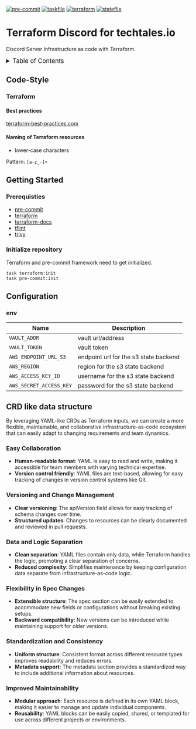 <!-- markdownlint-disable MD041 -->
<!-- markdownlint-disable MD033 -->
<!-- markdownlint-disable MD028 -->

<!-- PROJECT SHIELDS -->
<!--
*** I'm using markdown "reference style" links for readability.
*** Reference links are enclosed in brackets [ ] instead of parentheses ( ).
*** See the bottom of this document for the declaration of the reference variables
*** for contributors-url, forks-url, etc. This is an optional, concise syntax you may use.
*** https://www.markdownguide.org/basic-syntax/#reference-style-links
-->

[![pre-commit][pre-commit-shield]][pre-commit-url]
[![taskfile][taskfile-shield]][taskfile-url]
[![terraform][terraform-shield]][terraform-url]
[![statefile][statefile-shield]](README.md)

# Terraform Discord for techtales.io

Discord Server Infrastructure as code with Terraform.

<details>
  <summary style="font-size:1.2em;">Table of Contents</summary>
<!-- START doctoc generated TOC please keep comment here to allow auto update -->
<!-- DON'T EDIT THIS SECTION, INSTEAD RE-RUN doctoc TO UPDATE -->

- [Code-Style](#code-style)
  - [Terraform](#terraform)
- [Getting Started](#getting-started)
  - [Prerequisties](#prerequisties)
  - [Initialize repository](#initialize-repository)
- [Configuration](#configuration)
  - [env](#env)
- [CRD like data structure](#crd-like-data-structure)
  - [Easy Collaboration](#easy-collaboration)
  - [Versioning and Change Management](#versioning-and-change-management)
  - [Data and Logic Separation](#data-and-logic-separation)
  - [Flexibility in Spec Changes](#flexibility-in-spec-changes)
  - [Standardization and Consistency](#standardization-and-consistency)
  - [Improved Maintainability](#improved-maintainability)

<!-- END doctoc generated TOC please keep comment here to allow auto update -->
</details>

## Code-Style

### Terraform

#### Best practices

[terraform-best-practices.com][terraform-best-practices]

#### Naming of Terraform resources

- lower-case characters

Pattern: `[a-z_-]+`

## Getting Started

### Prerequisties

- [pre-commit][pre-commit-url]
- [terraform][terraform-url]
- [terraform-docs][terraform-docs]
- [tflint][tflint]
- [trivy][trivy]

### Initialize repository

Terraform and pre-commit framework need to get initialized.

```console
task terraform:init
task pre-commit:init
```

## Configuration

### env

| Name                    | Description                           |
| ----------------------- | ------------------------------------- |
| `VAULT_ADDR`            | vault url/address                     |
| `VAULT_TOKEN`           | vault token                           |
| `AWS_ENDPOINT_URL_S3`   | endpoint url for the s3 state backend |
| `AWS_REGION`            | region for the s3 state backend       |
| `AWS_ACCESS_KEY_ID`     | username for the s3 state backend     |
| `AWS_SECRET_ACCESS_KEY` | password for the s3 state backend     |

## CRD like data structure

By leveraging YAML-like CRDs as Terraform inputs, we can create a more flexible, maintainable, and collaborative infrastructure-as-code ecosystem that can easily adapt to changing requirements and team dynamics.

### Easy Collaboration

- **Human-readable format**: YAML is easy to read and write, making it accessible for team members with varying technical expertise.
- **Version control friendly**: YAML files are text-based, allowing for easy tracking of changes in version control systems like Git.

### Versioning and Change Management

- **Clear versioning**: The apiVersion field allows for easy tracking of schema changes over time.
- **Structured updates**: Changes to resources can be clearly documented and reviewed in pull requests.

### Data and Logic Separation

- **Clean separation**: YAML files contain only data, while Terraform handles the logic, promoting a clear separation of concerns.
- **Reduced complexity**: Simplifies maintenance by keeping configuration data separate from infrastructure-as-code logic.

### Flexibility in Spec Changes

- **Extensible structure**: The spec section can be easily extended to accommodate new fields or configurations without breaking existing setups.
- **Backward compatibility**: New versions can be introduced while maintaining support for older versions.

### Standardization and Consistency

- **Uniform structure**: Consistent format across different resource types improves readability and reduces errors.
- **Metadata support**: The metadata section provides a standardized way to include additional information about resources.

### Improved Maintainability

- **Modular approach**: Each resource is defined in its own YAML block, making it easier to manage and update individual components.
- **Reusability**: YAML blocks can be easily copied, shared, or templated for use across different projects or environments.

<!-- MARKDOWN LINKS & IMAGES -->
<!-- https://www.markdownguide.org/basic-syntax/#reference-style-links -->

<!-- Links -->

[terraform-best-practices]: https://www.terraform-best-practices.com/naming
[terraform-docs]: https://github.com/terraform-docs/terraform-docs
[tflint]: https://github.com/terraform-linters/tflint
[trivy]: https://aquasecurity.github.io/trivy

<!-- Badges -->

[terraform-shield]: https://img.shields.io/badge/terraform-1.x-844fba?logo=terraform
[terraform-url]: https://www.terraform.io/
[pre-commit-shield]: https://img.shields.io/badge/pre--commit-enabled-brightgreen?logo=pre-commit
[pre-commit-url]: https://github.com/pre-commit/pre-commit
[taskfile-shield]: https://img.shields.io/badge/taskfile-enabled-brightgreen?logo=task
[taskfile-url]: https://taskfile.dev/
[statefile-shield]: https://img.shields.io/badge/minio-tfstate-F8991D.svg?logo=amazons3
